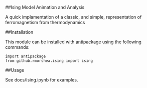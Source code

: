 ##Ising Model Animation and Analysis

A quick implamentation of a classic, and simple, representation
of ferromagnetism from thermodynamics

##Installation

This module can be installed with
[antipackage](https://github.com/ellisonbg/antipackage)
using the following commands:

```
import antipackage
from github.rmorshea.ising import ising
```

##Usage

See docs/Ising.ipynb for examples.
